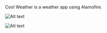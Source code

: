Cool Weather is a weather app using Alamofire.

![Alt text](relative/Users/markrabins/Desktop/Weather1.png?raw=true "Weather 1")

![Alt text](relative/Users/markrabins/Desktop/Weather2.png?raw=true "Weather 2")
